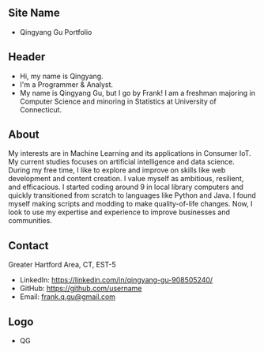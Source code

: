## Site Name
- Qingyang Gu Portfolio

## Header
- Hi, my name is Qingyang. 
- I'm a Programmer & Analyst.
- My name is Qingyang Gu, but I go by Frank! I am a freshman majoring in Computer Science and minoring in Statistics at University of Connecticut. 

## About
My interests are in Machine Learning and its applications in Consumer IoT. My current studies focuses on artificial intelligence and data science. During my free time, I like to explore and improve on skills like web development and content creation. I value myself as ambitious, resilient, and efficacious. I started coding around 9 in local library computers and quickly transitioned from scratch to languages like Python and Java. I found myself making scripts and modding to make quality-of-life changes. Now, I look to use my expertise and experience to improve businesses and communities.
## Contact
Greater Hartford Area, CT, EST-5
- LinkedIn: https://linkedin.com/in/qingyang-gu-908505240/
- GitHub: https://github.com/username
- Email: frank.q.gu@gmail.com

## Logo
- QG